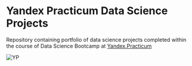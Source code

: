 # Yandex Practicum Data Science Projects

Repository containing portfolio of data science projects completed within the course of Data Science Bootcamp at [Yandex.Practicum](https://practicum.com/data-science/?utm_source=pr&utm_medium=content&utm_content=button_start_learning&utm_campaign=pr_content_main_medium&form_position=%2F&gaid=1328103721.1670323909)

![YP](https://user-images.githubusercontent.com/41115130/211000576-853905c5-98fd-46ea-97cd-21296f4ad1b4.png)

